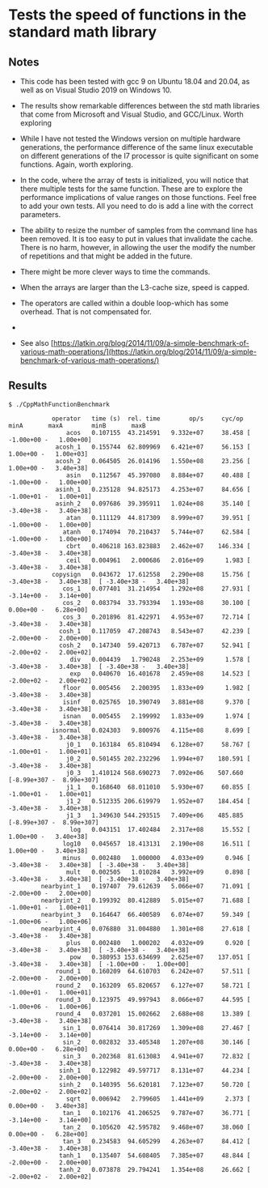 # Tests the speed of functions in the standard math library

## Notes
 * This code has been tested with gcc 9 on Ubuntu 18.04 and 20.04, as well as on Visual Studio 2019 on Windows 10.
 
 * The results show remarkable differences between the std math libraries that come from Microsoft and Visual Studio, and GCC/Linux. Worth exploring
 
 * While I have not tested the Windows version on multiple hardware generations, the performance difference of the same linux executable on different generations of the I7 processor is quite significant on some functions. Again, worth exploring.
 
 * In the code, where the array of tests is initialized, you will notice that there multiple tests for the same function. These are to explore the performance implications of value ranges on those functions. Feel free to add your own tests. All you need to do is add a line with the correct parameters. 
 
 * The ability to resize the number of samples from the command line has been removed. It is too easy to put in values that invalidate the cache. There is no harm, however, in allowing the user the modify the number of repetitions and that might be added in the future.

 * There might be more clever ways to time the commands.

 * When the arrays are larger than the L3-cache size,
   speed is capped.

 * The operators are called within a double loop-which has some overhead. 
   That is not compensated for.

 * 
 * See also [https://latkin.org/blog/2014/11/09/a-simple-benchmark-of-various-math-operations/](https://latkin.org/blog/2014/11/09/a-simple-benchmark-of-various-math-operations/)

## Results

```
$ ./CppMathFunctionBenchmark

            operator   time (s)  rel. time        op/s     cyc/op       minA       maxA        minB       maxB
                acos   0.107155  43.214591   9.332e+07     38.458 [ -1.00e+00 -   1.00e+00]
             acosh_1   0.155744  62.809969   6.421e+07     56.153 [  1.00e+00 -   1.00e+03]
             acosh_2   0.064505  26.014196   1.550e+08     23.256 [  1.00e+00 -   3.40e+38]
                asin   0.112567  45.397080   8.884e+07     40.488 [ -1.00e+00 -   1.00e+00]
             asinh_1   0.235128  94.825173   4.253e+07     84.656 [ -1.00e+01 -   1.00e+01]
             asinh_2   0.097686  39.395911   1.024e+08     35.140 [ -3.40e+38 -   3.40e+38]
                atan   0.111129  44.817309   8.999e+07     39.951 [ -1.00e+00 -   1.00e+00]
               atanh   0.174094  70.210437   5.744e+07     62.584 [ -1.00e+00 -   1.00e+00]
                cbrt   0.406218 163.823883   2.462e+07    146.334 [ -3.40e+38 -   3.40e+38]
                ceil   0.004961   2.000686   2.016e+09      1.983 [ -3.40e+38 -   3.40e+38]
            copysign   0.043672  17.612558   2.290e+08     15.756 [ -3.40e+38 -   3.40e+38]  [ -3.40e+38 -   3.40e+38]
               cos_1   0.077401  31.214954   1.292e+08     27.931 [ -3.14e+00 -   3.14e+00]
               cos_2   0.083794  33.793394   1.193e+08     30.100 [  0.00e+00 -   6.28e+00]
               cos_3   0.201896  81.422971   4.953e+07     72.714 [ -3.40e+38 -   3.40e+38]
              cosh_1   0.117059  47.208743   8.543e+07     42.239 [ -2.00e+00 -   2.00e+00]
              cosh_2   0.147340  59.420713   6.787e+07     52.941 [ -2.00e+02 -   2.00e+02]
                 div   0.004439   1.790248   2.253e+09      1.578 [ -3.40e+38 -   3.40e+38]  [ -3.40e+38 -   3.40e+38]
                 exp   0.040670  16.401678   2.459e+08     14.523 [ -2.00e+02 -   2.00e+02]
               floor   0.005456   2.200395   1.833e+09      1.982 [ -3.40e+38 -   3.40e+38]
               isinf   0.025765  10.390749   3.881e+08      9.370 [ -3.40e+38 -   3.40e+38]
               isnan   0.005455   2.199992   1.833e+09      1.974 [ -3.40e+38 -   3.40e+38]
            isnormal   0.024303   9.800976   4.115e+08      8.699 [ -3.40e+38 -   3.40e+38]
                j0_1   0.163184  65.810494   6.128e+07     58.767 [ -1.00e+01 -   1.00e+01]
                j0_2   0.501455 202.232296   1.994e+07    180.591 [ -3.40e+38 -   3.40e+38]
                j0_3   1.410124 568.690273   7.092e+06    507.660 [-8.99e+307 -  8.99e+307]
                j1_1   0.168640  68.011010   5.930e+07     60.855 [ -1.00e+01 -   1.00e+01]
                j1_2   0.512335 206.619979   1.952e+07    184.454 [ -3.40e+38 -   3.40e+38]
                j1_3   1.349630 544.293515   7.409e+06    485.885 [-8.99e+307 -  8.99e+307]
                 log   0.043151  17.402484   2.317e+08     15.552 [  1.00e+00 -   3.40e+38]
               log10   0.045657  18.413131   2.190e+08     16.511 [  1.00e+00 -   3.40e+38]
               minus   0.002480   1.000000   4.033e+09      0.946 [ -3.40e+38 -   3.40e+38]  [ -3.40e+38 -   3.40e+38]
                mult   0.002505   1.010284   3.992e+09      0.898 [ -3.40e+38 -   3.40e+38]  [ -3.40e+38 -   3.40e+38]
         nearbyint_1   0.197407  79.612639   5.066e+07     71.091 [ -2.00e+00 -   2.00e+00]
         nearbyint_2   0.199392  80.412889   5.015e+07     71.688 [ -1.00e+01 -   1.00e+01]
         nearbyint_3   0.164647  66.400589   6.074e+07     59.349 [ -1.00e+06 -   1.00e+06]
         nearbyint_4   0.076880  31.004880   1.301e+08     27.618 [ -3.40e+38 -   3.40e+38]
                plus   0.002480   1.000202   4.032e+09      0.920 [ -3.40e+38 -   3.40e+38]  [ -3.40e+38 -   3.40e+38]
                 pow   0.380953 153.634699   2.625e+07    137.051 [ -3.40e+38 -   3.40e+38]  [ -1.00e+00 -   1.00e+00]
             round_1   0.160209  64.610703   6.242e+07     57.511 [ -2.00e+00 -   2.00e+00]
             round_2   0.163209  65.820657   6.127e+07     58.721 [ -1.00e+01 -   1.00e+01]
             round_3   0.123975  49.997943   8.066e+07     44.595 [ -1.00e+06 -   1.00e+06]
             round_4   0.037201  15.002662   2.688e+08     13.389 [ -3.40e+38 -   3.40e+38]
               sin_1   0.076414  30.817269   1.309e+08     27.467 [ -3.14e+00 -   3.14e+00]
               sin_2   0.082832  33.405348   1.207e+08     30.146 [  0.00e+00 -   6.28e+00]
               sin_3   0.202368  81.613083   4.941e+07     72.832 [ -3.40e+38 -   3.40e+38]
              sinh_1   0.122982  49.597717   8.131e+07     44.234 [ -2.00e+00 -   2.00e+00]
              sinh_2   0.140395  56.620181   7.123e+07     50.720 [ -2.00e+02 -   2.00e+02]
                sqrt   0.006942   2.799605   1.441e+09      2.373 [  0.00e+00 -   3.40e+38]
               tan_1   0.102176  41.206525   9.787e+07     36.771 [ -3.14e+00 -   3.14e+00]
               tan_2   0.105620  42.595782   9.468e+07     38.060 [  0.00e+00 -   6.28e+00]
               tan_3   0.234583  94.605299   4.263e+07     84.412 [ -3.40e+38 -   3.40e+38]
              tanh_1   0.135407  54.608405   7.385e+07     48.844 [ -2.00e+00 -   2.00e+00]
              tanh_2   0.073878  29.794241   1.354e+08     26.662 [ -2.00e+02 -   2.00e+02]


